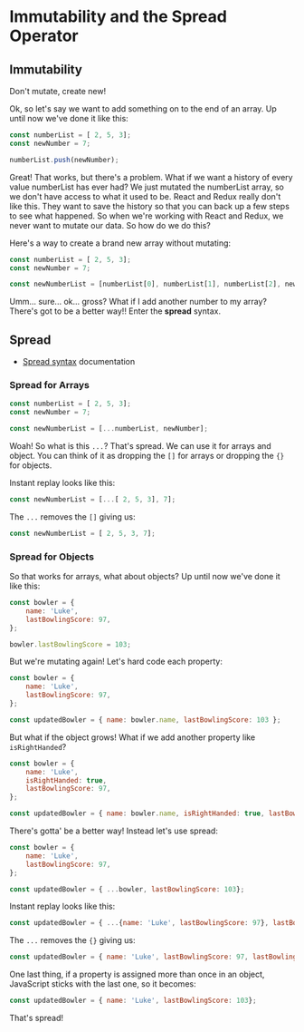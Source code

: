 # Immutability and the Spread Operator

## Immutability

Don't mutate, create new!

Ok, so let's say we want to add something on to the end of an array. Up until now we've done it like this:

```JavaScript
const numberList = [ 2, 5, 3];
const newNumber = 7;

numberList.push(newNumber);
```

Great! That works, but there's a problem. What if we want a history of every value numberList has ever had? We just mutated the numberList array, so we don't have access to what it used to be. React and Redux really don't like this. They want to save the history so that you can back up a few steps to see what happened. So when we're working with React and Redux, we never want to mutate our data. So how do we do this?

Here's a way to create a brand new array without mutating:

```JavaScript
const numberList = [ 2, 5, 3];
const newNumber = 7;

const newNumberList = [numberList[0], numberList[1], numberList[2], newNumber];
```

Umm... sure... ok... gross? What if I add another number to my array? There's got to be a better way!! Enter the **spread** syntax.

## Spread

* [Spread syntax](https://developer.mozilla.org/en-US/docs/Web/JavaScript/Reference/Operators/Spread_syntax) documentation

### Spread for Arrays

```JavaScript
const numberList = [ 2, 5, 3];
const newNumber = 7;

const newNumberList = [...numberList, newNumber];
```

Woah! So what is this `...`? That's spread. We can use it for arrays and object. You can think of it as dropping the `[]` for arrays or dropping the `{}` for objects.

Instant replay looks like this:

```JavaScript
const newNumberList = [...[ 2, 5, 3], 7];
```

The `...` removes the `[]` giving us:

```JavaScript
const newNumberList = [ 2, 5, 3, 7];
```

### Spread for Objects

So that works for arrays, what about objects? Up until now we've done it like this:

```JavaScript
const bowler = {
    name: 'Luke',
    lastBowlingScore: 97,
};

bowler.lastBowlingScore = 103;
```

But we're mutating again! Let's hard code each property:

```JavaScript
const bowler = {
    name: 'Luke',
    lastBowlingScore: 97,
};

const updatedBowler = { name: bowler.name, lastBowlingScore: 103 };
```

But what if the object grows! What if we add another property like `isRightHanded`?


```JavaScript
const bowler = {
    name: 'Luke',
    isRightHanded: true,
    lastBowlingScore: 97,
};

const updatedBowler = { name: bowler.name, isRightHanded: true, lastBowlingScore: 103 };
```

There's gotta' be a better way! Instead let's use spread:

```JavaScript
const bowler = {
    name: 'Luke',
    lastBowlingScore: 97,
};

const updatedBowler = { ...bowler, lastBowlingScore: 103};
```

Instant replay looks like this:

```JavaScript
const updatedBowler = { ...{name: 'Luke', lastBowlingScore: 97}, lastBowlingScore: 103};
```

The `...` removes the `{}` giving us:

```JavaScript
const updatedBowler = { name: 'Luke', lastBowlingScore: 97, lastBowlingScore: 103};
```

One last thing, if a property is assigned more than once in an object, JavaScript sticks with the last one, so it becomes:

```JavaScript
const updatedBowler = { name: 'Luke', lastBowlingScore: 103};
```

That's spread!